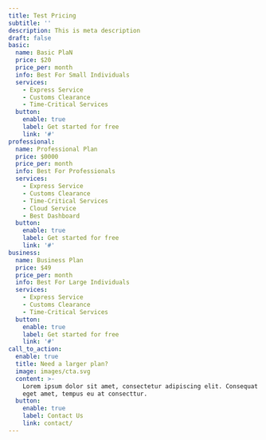 ```yaml
---
title: Test Pricing
subtitle: ''
description: This is meta description
draft: false
basic:
  name: Basic PlaN
  price: $20
  price_per: month
  info: Best For Small Individuals
  services:
    - Express Service
    - Customs Clearance
    - Time-Critical Services
  button:
    enable: true
    label: Get started for free
    link: '#'
professional:
  name: Professional Plan
  price: $0000
  price_per: month
  info: Best For Professionals
  services:
    - Express Service
    - Customs Clearance
    - Time-Critical Services
    - Cloud Service
    - Best Dashboard
  button:
    enable: true
    label: Get started for free
    link: '#'
business:
  name: Business Plan
  price: $49
  price_per: month
  info: Best For Large Individuals
  services:
    - Express Service
    - Customs Clearance
    - Time-Critical Services
  button:
    enable: true
    label: Get started for free
    link: '#'
call_to_action:
  enable: true
  title: Need a larger plan?
  image: images/cta.svg
  content: >-
    Lorem ipsum dolor sit amet, consectetur adipiscing elit. Consequat tristique
    eget amet, tempus eu at consecttur.
  button:
    enable: true
    label: Contact Us
    link: contact/
---
```


